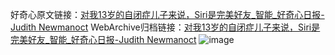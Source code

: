 好奇心原文链接：[对我13岁的自闭症儿子来说，Siri是完美好友_智能_好奇心日报-Judith Newmanoct](https://www.qdaily.com/articles/2937.html)
WebArchive归档链接：[对我13岁的自闭症儿子来说，Siri是完美好友_智能_好奇心日报-Judith Newmanoct](http://web.archive.org/web/20190623151706/https://www.qdaily.com/articles/2937.html)
![image](http://ww3.sinaimg.cn/large/007d5XDply1g3v6tpp7kgj30u059ib2a)